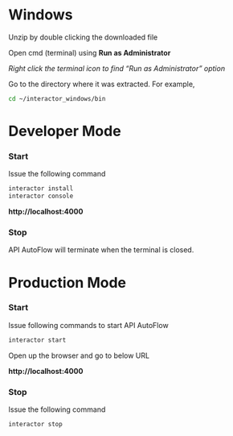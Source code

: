 # Windows

Unzip by double clicking the downloaded file

Open cmd (terminal) using **Run as Administrator**

*Right click the terminal icon to find “Run as Administrator” option*

Go to the directory where it was extracted. For example,

```bash
cd ~/interactor_windows/bin
```

# **Developer Mode**

### **Start**

Issue the following command

```bash
interactor install
interactor console
```

**http://localhost:4000**

### **Stop**

API AutoFlow will terminate when the terminal is closed.

# **Production Mode**

### **Start**

Issue following commands to start API AutoFlow

```bash
interactor start
```

Open up the browser and go to below URL

**http://localhost:4000**

### **Stop**

Issue the following command

```bash
interactor stop
```